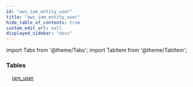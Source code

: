 ```yaml
---
id: "aws_iam_entity_user"
title: "aws_iam_entity_user"
hide_table_of_contents: true
custom_edit_url: null
displayed_sidebar: "docs"
---
```


import Tabs from '@theme/Tabs';
import TabItem from '@theme/TabItem';

<Tabs>
  <TabItem value="Components" label="Components" default>

### Tables

    [iam_user](../../aws/tables/aws_iam_entity_user.IamUser)

</TabItem>
  <TabItem value="Code examples" label="Code examples">

</TabItem>
</Tabs>
